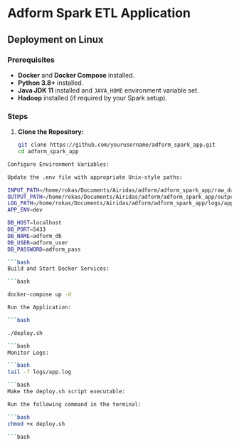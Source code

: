 # Adform Spark ETL Application

## Deployment on Linux

### Prerequisites

- **Docker** and **Docker Compose** installed.
- **Python 3.8+** installed.
- **Java JDK 11** installed and `JAVA_HOME` environment variable set.
- **Hadoop** installed (if required by your Spark setup).

### Steps

1. **Clone the Repository:**

   ```bash
   git clone https://github.com/yourusername/adform_spark_app.git
   cd adform_spark_app

```bash
Configure Environment Variables:

Update the .env file with appropriate Unix-style paths:

INPUT_PATH=/home/rokas/Documents/Airidas/adform/adform_spark_app/raw_data
OUTPUT_PATH=/home/rokas/Documents/Airidas/adform/adform_spark_app/output
LOG_PATH=/home/rokas/Documents/Airidas/adform/adform_spark_app/logs/app.log
APP_ENV=dev

DB_HOST=localhost
DB_PORT=5433
DB_NAME=adform_db
DB_USER=adform_user
DB_PASSWORD=adform_pass

```bash
Build and Start Docker Services:

```bash

docker-compose up -d

Run the Application:

```bash

./deploy.sh

```bash
Monitor Logs:

```bash
tail -f logs/app.log

```bash
Make the deploy.sh script executable:

Run the following command in the terminal:

```bash
chmod +x deploy.sh

```bash